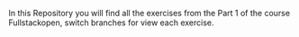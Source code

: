 In this Repository you will find all the exercises from the Part 1 of the course Fullstackopen, switch branches for view each exercise.